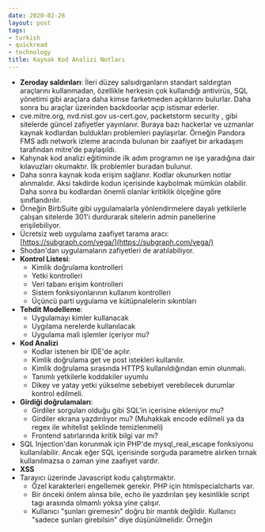 ```yaml
---
date: 2020-02-28
layout: post
tags:
- turkish
- quickread
- technology
title: Kaynak Kod Analizi Notları
---
```


- **Zeroday saldırıları**: İleri düzey salsıdrganların standart saldırgtan araçlarını kullanmadan, özellikle herkesin çok kullandığı antivirüs, SQL yönetimi gibi araçlara daha kimse farketmeden açıklarını bulurlar. Daha sonra bu araçlar üzerinden backdoorlar açıp istismar ederler.
- cve.mitre.org, nvd.nist.gov us-cert.gov, packetstorm security , gibi sitelerde güncel zafiyetler yayınlanır. Buraya bazı hackerlar ve uzmanlar kaynak kodlardan buldukları problemleri paylaşırlar. Örneğin Pandora FMS adlı network izleme aracında bulunan bir zaafiyet bir arkadaşım tarafından mitre'de paylaşıldı.
- Kahynak kod analizi eğitiminde ilk adım programın ne işe yaradığına dair kılavuzları okumaktır. İlk problemler buradan bulunur.
- Daha sonra kaynak koda erişim sağlanır. Kodlar okunurken notlar alınmalıdır. Aksi takdirde kodun içerisinde kaybolmak mümkün olabilir. Daha sonra bu kodlardan önemli olanlar kritiklik ölçeğine göre sınıflandırılır.
- Örneğin BirbSuite gibi uygulamalarla yönlendirmelere dayalı yetkilerle çalışan sitelerde 301'i durdurarak sitelerin admin panellerine erişilebiliyor.
- Ücretsiz web uygulama zaafiyet tarama aracı: [https://subgraph.com/vega/](https://subgraph.com/vega/)
- Shodan'dan uygulamaların zafiyetleri de aratılabiliyor.
- **Kontrol Listesi**:
    - Kimlik doğrulama kontrolleri
    - Yetki kontrolleri
    - Veri tabanı erişim kontrolleri
    - Sistem fonksiyonlarının kullanım kontrolleri
    - Üçüncü parti uygulama ve kütüpnalelerin sıkıntıları
- **Tehdit Modelleme**:
    - Uygulamayı kimler kullanacak
    - Uygılama nerelerde kullanılacak
    - Uygulama mali işlemler içeriyor mu?
- **Kod Analizi**
    - Kodlar istenen bir IDE'de açılır.
    - Kimlik doğrulama get ve post istekleri kullanılır.
    - Kimlik doğrulama sırasında HTTPS kullanıldığından emin olunmalı.
    - Tanımlı yetkilerle koddakiler uyumlu
    - Dikey ve yatay yetki yükselme sebebiyet verebilecek durumlar kontrol edilmeli.
- **Girdiği doğrulamaları**:
    - Girdiler sorguları olduğu gibi SQL'in içerisine ekleniyor mu?
    - Girdiler ekrana yazdırılıyor mu? (Muhakkak encode edilmeli ya da regex ile whitelist şeklinde temizlenmeli)
    - Frontend satırlarında kritik bilgi var mı?
- SQL Injection'dan korunmak için PHP'de mysql\_real\_escape fonksiyonu kullanılabilir. Ancak eğer SQL içerisinde sorguda parametre alırken tırnak kullanılmazsa o zaman yine zaafiyet vardır.
- **XSS**
- Tarayıcı üzerinde Javascript kodu çalıştırmaktır.
    - Özel karakterleri engellemek gerekir. PHP için htmlspecialcharts var.
    - Bir önceki önlem alınsa bile, echo ile yazdırılan şey kesinlikle script tagı arasında olmamlı yoksa yine çalışır.
    - Kullanıcı "şunları giremesin" doğru bir mantık değildir. Kullanıcı "sadece şunları girebilsin" diye düşünülmelidir. Örneğin <script> tagı engellenebilir ama hackerlar <sCript> diye bunu aşabilirler.
    - Script tagı dışında <body onload = alert()> diyerek de XSS yapabilir.
- **LFI / Directory Traversal**
    - Bu zaafiyet sunucudaki dosyanın görüntülenmesi durumudur. "Local File Inclusion"
- RFI denilen bir metot daha var. Tam anlamadım. Öğrenirsem yazarım. URL'den parametrre gönderip config.php'yi base64 formatında alıp daha sonrasında okumaya yarıyor
- **File Upload**
    - Dosyanın uzantı, boyut ve tipi muhakkak kontrol edilmelidir.
    - Kaynak kod analizi yaparken $\_FILES aratılarak gözden geçirilebilir.
- **Remote Code Execution**:
    - Sisteme herhangi bir şey yüklemeksizin sistemde komut çalıştırma eylemidir.
    - Güvenlik yazılımlarında, ağ izleme araçlarında vs. kullanılamktadır.
    - Örneğin bir sunucuya erişimde, `ls` komutundan sonra `;` ya da \` gibi işaretlerden sonra gelen komutlar kullanılabiliyorsa bu sunucuaya ciddi bir erişim söz konusu olur.
    - Bu tür zaafiyetler pek paylaşılmaz.
    - PHP için `shell....args` diye bir fonksiyon var komut satırına sadece belirli bilgilerin girilebilmesini sağlar.
    - Bir kez bu açık bulunduktan sonra örneğin ilgili uygulamanın web arayüzündeki inputa girip `bash` komutu üzerinden kendi IP'mize bu kurban makinadaki konsolu yönlendirip bu makineyi kendi makinamızda tam erişimle kullanabiliriz.
    - Bu zaafiyetleri örneğin ağ izleme araçlarının PHP kodlarından eval, exec gibi komut satırınd çalışan kodları aratıp daha sonra bu fonksiyonlara erişimi olan inputları bulup saldırabiliriz.
- RIPS adlı araçla kaynak kod analizi yapmak mümkündür. Bu araçlar bazen aslında güvenli olan yerleri de yakalar. Bu araçlar genellikle sadece inputları arar.
- Python için Bandit var.
- .NET için .NET Security Guard : [https://marketplace.visualstudio.com/items?itemName=JaroslavLobacevski.SecurityCodeScan](https://marketplace.visualstudio.com/items?itemName=JaroslavLobacevski.SecurityCodeScan)
